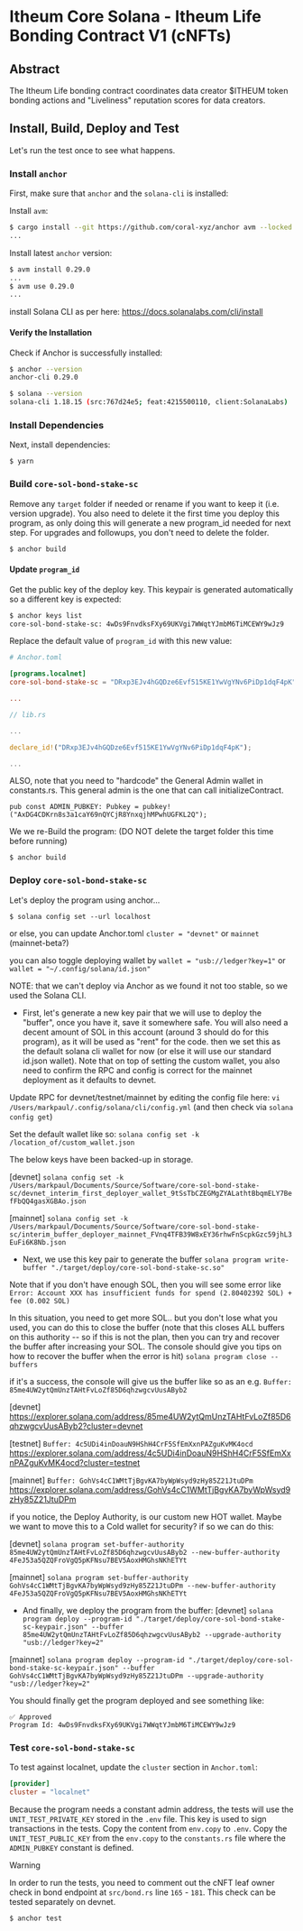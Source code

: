 # Itheum Core Solana - Itheum Life Bonding Contract V1 (cNFTs)

## Abstract

The Itheum Life bonding contract coordinates data creator $ITHEUM token bonding actions and "Liveliness" reputation scores for data creators.

## Install, Build, Deploy and Test

Let's run the test once to see what happens.

### Install `anchor`

First, make sure that `anchor` and the `solana-cli` is installed:

Install `avm`:

```bash
$ cargo install --git https://github.com/coral-xyz/anchor avm --locked --force
...
```

Install latest `anchor` version:

```bash
$ avm install 0.29.0
...
$ avm use 0.29.0
...
```

install Solana CLI as per here: https://docs.solanalabs.com/cli/install

#### Verify the Installation

Check if Anchor is successfully installed:

```bash
$ anchor --version
anchor-cli 0.29.0

$ solana --version
solana-cli 1.18.15 (src:767d24e5; feat:4215500110, client:SolanaLabs)
```

### Install Dependencies

Next, install dependencies:

```
$ yarn
```

### Build `core-sol-bond-stake-sc`

Remove any `target` folder if needed or rename if you want to keep it (i.e. version upgrade). You also need to delete it the first time you deploy this program, as only doing this will generate a new program_id needed for next step. For upgrades and followups, you don't need to delete the folder.

```bash
$ anchor build
```

#### Update `program_id`

Get the public key of the deploy key. This keypair is generated automatically so a different key is expected:

```bash
$ anchor keys list
core-sol-bond-stake-sc: 4wDs9FnvdksFXy69UKVgi7WWqtYJmbM6TiMCEWY9wJz9
```

Replace the default value of `program_id` with this new value:

```toml
# Anchor.toml

[programs.localnet]
core-sol-bond-stake-sc = "DRxp3EJv4hGQDze6Evf515KE1YwVgYNv6PiDp1dqF4pK"

...
```

```rust
// lib.rs

...

declare_id!("DRxp3EJv4hGQDze6Evf515KE1YwVgYNv6PiDp1dqF4pK");

...
```

ALSO, note that you need to "hardcode" the General Admin wallet in constants.rs. This general admin is the one that can call initializeContract.

```
pub const ADMIN_PUBKEY: Pubkey = pubkey!("AxDG4CDKrn8s3a1caY69nQYCjR8YnxqjhMPwhUGFKL2Q");
```

We we re-Build the program: (DO NOT delete the target folder this time before running)

```
$ anchor build
```

### Deploy `core-sol-bond-stake-sc`

Let's deploy the program using anchor...

```
$ solana config set --url localhost
```

or else, you can update Anchor.toml `cluster = "devnet"` or `mainnet` (mainnet-beta?)

you can also toggle deploying wallet by `wallet = "usb://ledger?key=1"` or `wallet = "~/.config/solana/id.json"`

NOTE: that we can't deploy via Anchor as we found it not too stable, so we used the Solana CLI.

- First, let's generate a new key pair that we will use to deploy the "buffer", once you have it, save it somewhere safe. You will also need a decent amount of SOL in this account (around 3 should do for this program), as it will be used as "rent" for the code. then we set this as the default solana cli wallet for now (or else it will use our standard id.json wallet). Note that on top of setting the custom wallet, you also need to confirm the RPC and config is correct for the mainnet deployment as it defaults to devnet.

Update RPC for devnet/testnet/mainnet by editing the config file here:
`vi /Users/markpaul/.config/solana/cli/config.yml` (and then check via `solana config get`)

Set the default wallet like so:
`solana config set -k /location_of/custom_wallet.json`

The below keys have been backed-up in storage.

[devnet]
`solana config set -k /Users/markpaul/Documents/Source/Software/core-sol-bond-stake-sc/devnet_interim_first_deployer_wallet_9tSsTbCZEGMgZYALathtBbqmELY7BefFbQQ4gasXGBAo.json`

[mainnet]
`solana config set -k /Users/markpaul/Documents/Source/Software/core-sol-bond-stake-sc/interim_buffer_deployer_mainnet_FVnq4TFB39W8xEY36rhwFnScpkGzc59jhL3EuFi6K8Nb.json`

- Next, we use this key pair to generate the buffer
  `solana program write-buffer "./target/deploy/core-sol-bond-stake-sc.so"`

Note that if you don't have enough SOL, then you will see some error like `Error: Account XXX has insufficient funds for spend (2.80402392 SOL) + fee (0.002 SOL)`

In this situation, you need to get more SOL.. but you don't lose what you used, you can do this to close the buffer (note that this closes ALL buffers on this authority -- so if this is not the plan, then you can try and recover the buffer after increasing your SOL. The console should give you tips on how to recover the buffer when the error is hit)
`solana program close --buffers`

if it's a success, the console will give us the buffer like so as an e.g. `Buffer: 85me4UW2ytQmUnzTAHtFvLoZf85D6qhzwgcvUusAByb2`

[devnet]
https://explorer.solana.com/address/85me4UW2ytQmUnzTAHtFvLoZf85D6qhzwgcvUusAByb2?cluster=devnet

[testnet]
`Buffer: 4c5UDi4inDoauN9HShH4CrF5SfEmXxnPAZguKvMK4ocd`
https://explorer.solana.com/address/4c5UDi4inDoauN9HShH4CrF5SfEmXxnPAZguKvMK4ocd?cluster=testnet

[mainnet]
`Buffer: GohVs4cC1WMtTjBgvKA7byWpWsyd9zHy85Z21JtuDPm`
https://explorer.solana.com/address/GohVs4cC1WMtTjBgvKA7byWpWsyd9zHy85Z21JtuDPm

if you notice, the Deploy Authority, is our custom new HOT wallet. Maybe we want to move this to a Cold wallet for security? if so we can do this:

[devnet]
`solana program set-buffer-authority 85me4UW2ytQmUnzTAHtFvLoZf85D6qhzwgcvUusAByb2 --new-buffer-authority 4FeJ53a5QZQFroVgQ5pKFNsu7BEV5AoxHMGhsNKhETYt`

[mainnet]
`solana program set-buffer-authority GohVs4cC1WMtTjBgvKA7byWpWsyd9zHy85Z21JtuDPm --new-buffer-authority 4FeJ53a5QZQFroVgQ5pKFNsu7BEV5AoxHMGhsNKhETYt`

- And finally, we deploy the program from the buffer:
  [devnet]
  `solana program deploy --program-id "./target/deploy/core-sol-bond-stake-sc-keypair.json" --buffer 85me4UW2ytQmUnzTAHtFvLoZf85D6qhzwgcvUusAByb2 --upgrade-authority "usb://ledger?key=2"`

[mainnet]
`solana program deploy --program-id "./target/deploy/core-sol-bond-stake-sc-keypair.json" --buffer GohVs4cC1WMtTjBgvKA7byWpWsyd9zHy85Z21JtuDPm --upgrade-authority "usb://ledger?key=2"`

You should finally get the program deployed and see something like:

```
✅ Approved
Program Id: 4wDs9FnvdksFXy69UKVgi7WWqtYJmbM6TiMCEWY9wJz9
```

### Test `core-sol-bond-stake-sc`

To test against localnet, update the `cluster` section in `Anchor.toml`:

```toml
[provider]
cluster = "localnet"
```

Because the program needs a constant admin address, the tests will use the `UNIT_TEST_PRIVATE_KEY` stored in the `.env` file. This key is used to sign transactions in the tests.
Copy the content from `env.copy` to `.env`. Copy the `UNIT_TEST_PUBLIC_KEY` from the `env.copy` to the `constants.rs` file where the `ADMIN_PUBKEY` constant is defined.

> [!WARNING]  
> In order to run the tests, you need to comment out the cNFT leaf owner check in bond endpoint at `src/bond.rs` line `165` - `181`. This check can be tested separately on devnet.

```
$ anchor test
```
